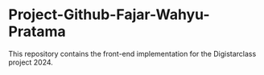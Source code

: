 # Project-Github-Fajar-Wahyu-Pratama
This repository contains the front-end implementation for the Digistarclass project 2024.
